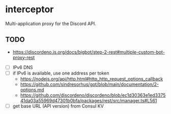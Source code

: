 # interceptor

Multi-application proxy for the Discord API.

## TODO

- <https://discordeno.js.org/docs/bigbot/step-2-rest#multiple-custom-bot-proxy-rest>
- [ ] IPv6 DNS
- [ ] if IPv6 is available, use one address per token
  - <https://nodejs.org/api/http.html#http_http_request_options_callback>
  - <https://github.com/sindresorhus/got/blob/main/documentation/2-options.md>
  - <https://github.com/discordeno/discordeno/blob/ec1d30363e1ed337541da03a55969d47301b0bfa/packages/rest/src/manager.ts#L561>
- [ ] get base URL (API version) from Consul KV
